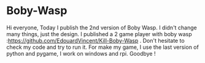 # Boby-Wasp
Hi everyone,
Today I publish the 2nd version of Boby Wasp. I didn't change many things, just the design. I published a 2 game player with boby wasp :https://github.com/EdouardVincent/Kill-Boby-Wasp . Don't hesitate to check my code and try to run it. For make my game, I use the last version of python and pygame, I work on windows and rpi. 
Goodbye !
